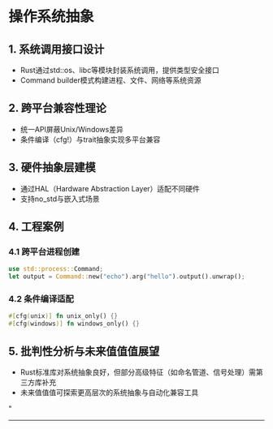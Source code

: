 ﻿# 操作系统抽象

## 1. 系统调用接口设计

- Rust通过std::os、libc等模块封装系统调用，提供类型安全接口
- Command builder模式构建进程、文件、网络等系统资源

## 2. 跨平台兼容性理论

- 统一API屏蔽Unix/Windows差异
- 条件编译（cfg!）与trait抽象实现多平台兼容

## 3. 硬件抽象层建模

- 通过HAL（Hardware Abstraction Layer）适配不同硬件
- 支持no_std与嵌入式场景

## 4. 工程案例

### 4.1 跨平台进程创建

```rust
use std::process::Command;
let output = Command::new("echo").arg("hello").output().unwrap();
```

### 4.2 条件编译适配

```rust
#[cfg(unix)] fn unix_only() {}
#[cfg(windows)] fn windows_only() {}
```

## 5. 批判性分析与未来值值值展望

- Rust标准库对系统抽象良好，但部分高级特征（如命名管道、信号处理）需第三方库补充
- 未来值值值可探索更高层次的系统抽象与自动化兼容工具

"

---

